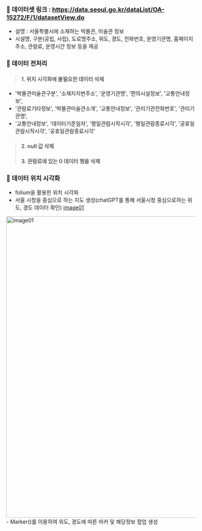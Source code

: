 ### 📍 데이터셋 링크 : https://data.seoul.go.kr/dataList/OA-15272/F/1/datasetView.do
- 설명 : 서울특별시에 소재하는 박물관, 미술관 정보
- 시설명, 구분(공립, 사립), 도로명주소, 위도, 경도, 전화번호, 운영기관명, 홈페이지 주소, 관람료, 운영시간 정보 등을 제공

### 📍 데이터 전처리
> ####  1. 위치 시각화에 불필요한 데이터 삭제
- '박물관미술관구분', '소재지지번주소', '운영기관명', '편의시설정보', '교통안내정보',
- '관람료기타정보', '박물관미술관소개', '교통안내정보', '관리기관전화번호', '관리기관명',
- '교통안내정보', '데이터기준일자', '평일관람시작시각', '평일관람종료시각', '공휴일관람시작시각', '공휴일관람종료시각'

> #### 2. null 값 삭제
> #### 3. 관람료에 있는 0 데이터 행을 삭제

### 📍 데이터 위치 시각화
- folium을 활용한 위치 시각화
- 서울 시청을 중심으로 하는 지도 생성(chatGPT를 통해 서울시청 중심으로하는 위도, 경도 데이터 확인) [image01](./pandas_folium/image01.png)
<img width="800" alt="image01" src="https://user-images.githubusercontent.com/114555218/237041804-3fec8d14-3f68-4db8-9056-b91411883da4.png">
- Marker()를 이용하여 위도, 경도에 따른 마커 및 해당정보 팝업 생성



